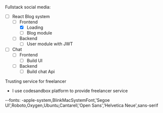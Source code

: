 Fullstack social media:
  - [ ] React Blog system
    - [ ] Frontend
      - [x] Loading
      - [ ] Blog module
    - [ ] Backend
      - [ ] User module with JWT
  - [ ] Chat
    - [ ] Frontend
      - [ ] Build UI
    - [ ] Backend
      - [ ] Build chat Api

Trusting service for freelancer
- I use codesandbox platform to provide freelancer service

--fonts:
-apple-system,BlinkMacSystemFont,'Segoe UI',Roboto,Oxygen,Ubuntu,Cantarell,'Open Sans','Helvetica Neue',sans-serif